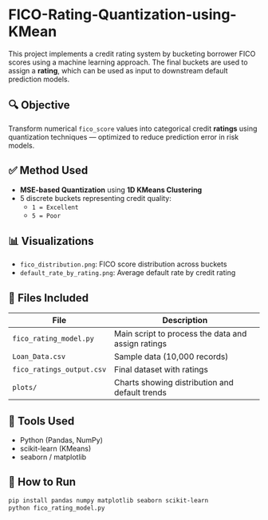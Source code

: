 # FICO-Rating-Quantization-using-KMean

This project implements a credit rating system by bucketing borrower FICO scores using a machine learning approach. The final buckets are used to assign a **rating**, which can be used as input to downstream default prediction models.

## 🔍 Objective
Transform numerical `fico_score` values into categorical credit **ratings** using quantization techniques — optimized to reduce prediction error in risk models.

## ✅ Method Used
- **MSE-based Quantization** using **1D KMeans Clustering**
- 5 discrete buckets representing credit quality:
  - `1 = Excellent`
  - `5 = Poor`

## 📊 Visualizations
- `fico_distribution.png`: FICO score distribution across buckets
- `default_rate_by_rating.png`: Average default rate by credit rating

## 📁 Files Included
| File | Description |
|------|-------------|
| `fico_rating_model.py` | Main script to process the data and assign ratings |
| `Loan_Data.csv` | Sample data (10,000 records) |
| `fico_ratings_output.csv` | Final dataset with ratings |
| `plots/` | Charts showing distribution and default trends |

## 🧠 Tools Used
- Python (Pandas, NumPy)
- scikit-learn (KMeans)
- seaborn / matplotlib

## 📌 How to Run
```bash
pip install pandas numpy matplotlib seaborn scikit-learn
python fico_rating_model.py
